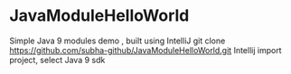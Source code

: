 # JavaModuleHelloWorld
Simple Java 9 modules demo , built using IntelliJ
git clone https://github.com/subha-github/JavaModuleHelloWorld.git
Intellij import project, select Java 9 sdk

